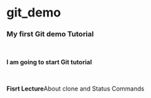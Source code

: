 # git_demo
<h3>My first Git demo Tutorial</h3>
<br>
<b><p>I am going to start Git tutorial </p></b>
<br>
<p><b>Fisrt Lecture</b>About clone and Status Commands</p>

